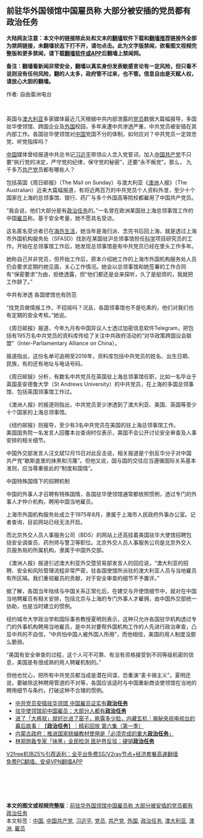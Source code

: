  <h2>前驻华外国领馆中国雇员称 大部分被安插的党员都有政治任务</h2> <p class="notice"><b>大陆网友注意：本文中的链接除此处和文末的<a href="https://github.com/bannedbook/fanqiang" >翻墙</a>软件下载和<a href="https://github.com/killgcd/justmysocks/blob/master/README.md">翻墙推荐</a>链接外全部为禁网链接，未翻墙状态下打不开，请勿点击。此为文字版禁闻，欲看图文视频完整版和更多禁闻，请下载<a href="https://github.com/bannedbook/fanqiang">翻墙软件或APP</a>后翻墙上禁闻网。</p><p>备注：翻墙看新闻非常安全，翻墙以真实身份发表敏感言论有一定风险，但只看不说则没有任何风险，翻的人太多，政府管不过来，也不管。信息自由是天赋人权，请放心大胆的翻墙。</b></p>  <div class="entry"> <p>作者: 自由亜洲电台</p> <p></br></p> <p>英国与<a href="https://www.bannedbook.org/bnews/tag/%e6%be%b3%e5%a4%a7%e5%88%a9%e4%ba%9a/" class="st_tag internal_tag" rel="tag" title="标签 澳大利亚 下的日志">澳大利亚</a>多家媒体最近几天根据中共内部泄露的<a href="https://www.bannedbook.org/bnews/tag/%E5%85%9A%E5%91%98/" class="st_tag internal_tag" rel="tag" title="标签 党员 下的日志">党员</a>数据大篇幅报导，多国驻华使领馆、跨国企业及<a href="https://www.bannedbook.org/bnews/tag/%e5%a4%96%e5%9b%bd/" class="st_tag internal_tag" rel="tag" title="标签 外国 下的日志">外国</a>校园，多年来遭中共渗透严重，中共党员被安插在其内部工作。各国驻华使领馆对<span class='wp_keywordlink_affiliate'><a href="https://www.bannedbook.org/" title="中国" target="_blank">中国</a></span>党国不分的体制，如何应对？中共党员一定效忠党、听党指挥吗？</p> <p><a href="https://www.bannedbook.org/bnews/tag/%E4%B8%AD%E5%9B%BD/" class="st_tag internal_tag" rel="tag" title="标签 中国 下的日志">中国</a>媒体曾经报道中共总书记<a href="https://www.bannedbook.org/bnews/tag/%e4%b9%a0%e8%bf%91%e5%b9%b3/" class="st_tag internal_tag" rel="tag" title="标签 习近平 下的日志">习近平</a>带领众人念入党誓词，加入<a href="https://www.bannedbook.org/bnews/tag/%e4%b8%ad%e5%9b%bd%e5%85%b1%e4%ba%a7%e5%85%9a/" class="st_tag internal_tag" rel="tag" title="标签 中国共产党 下的日志">中国共产党</a>不只要“执行党的决定，严守党的纪律，保守党的秘密”，还要“永不叛党”。那么， 九千多万<a href="https://www.bannedbook.org/bnews/tag/%e5%85%b1%e4%ba%a7%e5%85%9a/" class="st_tag internal_tag" rel="tag" title="标签 共产党 下的日志">共产党</a>员都有哪些人？</p> <p>包括英国《周日邮报》（The Mail on Sunday）与澳大利亚《<a href="https://www.bannedbook.org/bnews/tag/%e6%be%b3%e6%b4%b2/" class="st_tag internal_tag" rel="tag" title="标签 澳洲 下的日志">澳洲</a>人报》（The Australian）近来大篇幅报道，有将近两百万的中共党员个人资料外泄，至少十个国家在上海的总领事馆、银行、药厂与多个外国高等院校都雇用了中国共产党员。</p> <p>“我会说，他们大部分是有<a href="https://www.bannedbook.org/bnews/tag/%E6%94%BF%E6%B2%BB%E4%BB%BB%E5%8A%A1/" class="st_tag internal_tag" rel="tag" title="标签 政治任务 下的日志">政治任务</a>的。”一名曾在欧洲某国驻上海总领事馆工作的中国<a href="https://www.bannedbook.org/bnews/tag/%E9%9B%87%E5%91%98/" class="st_tag internal_tag" rel="tag" title="标签 雇员 下的日志">雇员</a>称。基于安全考量，她不愿具名受访。</p>  <p>这名匿名受访者已在<span class='wp_keywordlink_affiliate'><a href="https://www.bannedbook.org/bnews/hwlife/" title="海外生活" target="_blank">海外生活</a></span>，她当年是海归派、念完书后回上海，就是透过上海市外国机构服务处（SFASD）找到在某国驻沪总领事馆担任<span class='wp_keywordlink'><a href="https://www.bannedbook.org/forum11/topic309.html" title="禁片：“科学”的棍子" target="_blank">科学</a></span>项目研究员的工作。开始在总领事馆工作后，她发现总领事馆是有中共党员已经在里头工作多年。</p> <p>她称自己并非党员，但开始工作后，原本介绍她工作的上海市外国机构服务处人员仍会要求定期约她见面，关心工作情况。她会以总领事馆和她签署的工作合同有“保密要求”为由，拒绝透露，但“他们都还是会来探听，久了是挺烦的，我就把工作辞了。”</p> <p>中共有渗透   各国使馆也有防范</p> <p>“找党员做情报工作，不招摇吗？况且，各国领事馆也不是吃素的，他们对我们也有定期的安全考核。”她说。</p> <p>《周日邮报》报道，今年九月有中国异议人士透过加密信息软件Telegram，把包括有195万名中共党员的资料库传给了关注中共政府活动的“对华政策跨国议会联盟”（Inter-Parliamentary Alliance on China）。</p> <p>报道指出，这份名单可追朔至2016年，资料库包括中共党员的姓名、出生日期、民族，有的还有地址与电话号码。</p>  <p>《周日邮报》分析，有数名中共党员在英国驻上海总领事馆任职，比如一名毕业于英国圣安德鲁大学（St Andrews University）的中共党员，在上海的多国总领事馆、包括英国领事馆工作过。</p> <p>《澳洲人报》的报道则指出，中共党员至少渗透到了澳大利亚、美国、英国等至少十个国家的上海总领事馆。</p> <p>《纽约邮报》则报导，至少有3名中共党员在美国的驻上海总领事馆工作。<br />美国国务院一名发言人回覆本台查询时仅表示，美国不会公开讨论安全审查及人事安排的相关细节。</p> <p>中国外交部发言人汪文斌12月15日对此反击说，相关报道是个别反华分子对中国共产党“歇斯底里的抹黑和污蔑”。但他又说，国与国的交往应当遵循国际关系基本准则，应当尊重彼此的“制度和国情”。</p> <p>中国特殊国情下的招聘机制</p> <p>中国的外事人才召聘有特殊国情，各国驻华使领馆通常都依照惯例，透过专门的外事人才仲介机构，聘用中国当地雇员。</p>  <p>上海市外国机构服务处成立于1975年8月，隶属于上海市人民政府外事办公室。记者查询，目前网站已经无法开启。</p> <p>而北京外交人员人事服务公司（BDS）的网站上还高挂着美国驻华大使馆招聘包括安全调查员、药剂师与警卫等职位。北京外交人员人事服务公司是北京外交人 员服务局的所属机构，隶属于中国外交部。</p> <p>《澳洲人报》报道引述澳大利亚外交暨贸易部发言人的回应说，“澳大利亚的招聘、安全和风险管理流程非常严密，驻各国使馆所派驻的澳大利亚人员与当地雇员有所区隔。我们重视雇员的贡献，对于安全审查的细节不予置评。”</p> <p>据了解，各国当年陆续与中国关系正常化后，在建交与开使馆细节中，就对在中国当地聘雇员有相关安排，包括北京与上海的专门外事人才雇佣，由中国外交部统一协助，也是当时建立的惯例。</p> <p>纽约城市大学政治学和国际事务教授夏明则表示，这种只允许各国驻华机构透过专门的外事机构聘用当地雇员，是中共对要帮外国机构工作的人先进行政治审查，凸显中共的不自信，“中共怕中国人被外国人所用”，而他相信，美国的用人制度没那么脆弱。</p> <p>“美国有安全审查的过程，这个人可不可靠、有没有资格接受到不同等级机密的信息，美国是有很成熟的用人聘雇机制的。”</p>  <p>但他也忧心，把所有中共党员都当成是潜在间谍，恐重演“麦卡锡主义”。夏明还说，要破除这种聘用管道的不对等，各国应该适时与中国重新商谈使领馆在当地的聘用细节与条约，打破这种不合理的惯例。</p> <ul class='op-related-articles' title='相关阅读'> <li><a href='https://www.bannedbook.org/bnews/comments/20201216/1449061.html' target='_blank'>中共党员安插驻华领馆 中国雇员证实有<b>政治任务</b></a></li> <li><a href='https://www.bannedbook.org/bnews/headline/20201216/1448879.html' target='_blank'>驻华使领馆前中国雇员：大部分人都有<b>政治任务</b></a></li> <li><a href='https://www.bannedbook.org/bnews/bannedvideo/20200909/1393264.html' target='_blank'>进了「大裤衩」就好比进了窑子，能露多少脸，内藏玄机｜揭秘央视电视台的幕后故事｜【<b>政治任务</b>】｜精彩回放 第六集（第一季）</a></li> <li><a href='https://www.bannedbook.org/bnews/baitai/20200903/1390348.html' target='_blank'>内蒙古政府：推进国家统编教材使用是「必须完成的重大<b>政治任务</b>」</a></li> <li><a href='https://www.bannedbook.org/bnews/headline/20200825/1385615.html' target='_blank'>林郑炮轰专家「抹黑」全民检测 医护界反驳：硬销<b>政治任务</b></a></li> </ul> <p class="texttj"> <a href="https://www.bannedbook.org/forum23/topic22702.html" target="_blank">V2free机场25%引荐返利：全平台免费SS/V2ray节点+经济套餐高速翻墙</a><br/> <a href="https://github.com/bannedbook/fanqiang/wiki/%E7%A6%81%E9%97%BB%E7%BD%91%E5%AE%89%E5%8D%93%E7%BF%BB%E5%A2%99%E6%96%B0%E9%97%BBAPP" target="_blank">免费PC翻墙、安卓VPN翻墙APP</a></p><p></br></br><br /> </br></p><a name='sharetosocial'></a>       <div><b>本文的图文或视频完整版</b>：<a href='https://www.bannedbook.org/bnews/comments/20201216/1449195.html'>前驻华外国领馆中国雇员称 大部分被安插的党员都有政治任务</a></div>  </div><!--END ENTRY--> <div class="postfooter"> <div>本文标签：<a href="https://www.bannedbook.org/bnews/tag/%E4%B8%AD%E5%9B%BD/" rel="tag">中国</a>, <a href="https://www.bannedbook.org/bnews/tag/%e4%b8%ad%e5%9b%bd%e5%85%b1%e4%ba%a7%e5%85%9a/" rel="tag">中国共产党</a>, <a href="https://www.bannedbook.org/bnews/tag/%e4%b9%a0%e8%bf%91%e5%b9%b3/" rel="tag">习近平</a>, <a href="https://www.bannedbook.org/bnews/tag/%E5%85%9A%E5%91%98/" rel="tag">党员</a>, <a href="https://www.bannedbook.org/bnews/tag/%e5%85%b1%e4%ba%a7%e5%85%9a/" rel="tag">共产党</a>, <a href="https://www.bannedbook.org/bnews/tag/%e5%a4%96%e5%9b%bd/" rel="tag">外国</a>, <a href="https://www.bannedbook.org/bnews/tag/%E6%94%BF%E6%B2%BB%E4%BB%BB%E5%8A%A1/" rel="tag">政治任务</a>, <a href="https://www.bannedbook.org/bnews/tag/%e6%be%b3%e5%a4%a7%e5%88%a9%e4%ba%9a/" rel="tag">澳大利亚</a>, <a href="https://www.bannedbook.org/bnews/tag/%e6%be%b3%e6%b4%b2/" rel="tag">澳洲</a>, <a href="https://www.bannedbook.org/bnews/tag/%E9%9B%87%E5%91%98/" rel="tag">雇员</a></div>  </div><!--END POSTFOOTER--> 